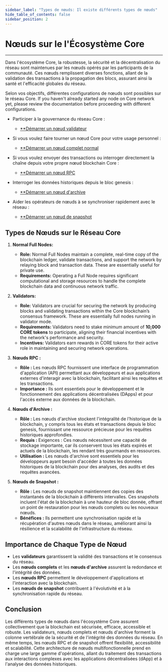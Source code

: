 ```yaml
---
sidebar_label: "Types de nœuds: Il existe différents types de nœuds"
hide_table_of_contents: false
sidebar_position: 2
---
```


# Nœuds sur le l'Écosystème Core

---

Dans l'écosystème Core, la robustesse, la sécurité et la décentralisation du réseau sont maintenues par les nœuds opérés par les participants de la communauté. Ces nœuds remplissent diverses fonctions, allant de la validation des transactions à la propagation des blocs, assurant ainsi la santé et l'efficacité globales du réseau.

Selon vos objectifs, différentes configurations de nœuds sont possibles sur le réseau Core. If you haven't already started any node on Core network yet, please review the documentation before proceeding with different configurations.

- Participer à la gouvernance du réseau Core :

    - [\*\*Démarrer un nœud validateur](./config/validator-node-config.md)

- Si vous voulez faire tourner un nœud Core pour votre usage personnel :
    - [\*\*Démarrer un nœud complet normal](./config/full-node.md)

- Si vous voulez envoyer des transactions ou interroger directement la chaîne depuis votre propre nœud blockchain Core :

    - [\*\*Démarrer un nœud RPC](./config/rpc-node-config.md)

- Interroger les données historiques depuis le bloc genesis :

    - [\*\*Démarrer un nœud d'archive](./config/archive-node-config.md)

- Aider les opérateurs de nœuds à se synchroniser rapidement avec le réseau :

    - [\*\*Démarrer un nœud de snapshot](./config/snapshot-node-config.md)

## Types de Nœuds sur le Réseau Core

1. **Normal Full Nodes:**
    - **Role:** Normal Full Nodes maintain a complete, real-time copy of the blockchain ledger, validate transactions, and support the network by relaying block and transaction data. These are essentially useful for private use.
    - **Requirements:** Operating a Full Node requires significant computational and storage resources to handle the complete blockchain data and continuous network traffic.

2. **Validators:**
    - **Role:** Validators are crucial for securing the network by producing blocks and validating transactions within the Core blockchain’s consensus framework. These are essentially full nodes running in validator mode.
    - **Requirements:** Validators need to stake minimum amount of **10,000 CORE tokens** to participate, aligning their financial incentives with the network's performance and security.
    - **Incentives:** Validators earn rewards in CORE tokens for their active role in maintaining and securing network operations.

3. **Nœuds RPC :**
    - **Rôle :** Les nœuds RPC fournissent une interface de programmation d'application (API) permettant aux développeurs et aux applications externes d'interagir avec la blockchain, facilitant ainsi les requêtes et les transactions.
    - **Importance :** Ils sont essentiels pour le développement et le fonctionnement des applications décentralisées (DApps) et pour l'accès externe aux données de la blockchain.

4. **Nœuds d'Archive :**
    - **Rôle :** Les nœuds d'archive stockent l'intégralité de l'historique de la blockchain, y compris tous les états et transactions depuis le bloc genesis, fournissant une ressource précieuse pour les requêtes historiques approfondies.
    - **Requis :** Exigences : Ces nœuds nécessitent une capacité de stockage importante, car ils conservent tous les états expirés et actuels de la blockchain, les rendant très gourmands en ressources.
    - **Utilisation :** Les nœuds d'archive sont essentiels pour les développeurs ayant besoin d'accéder à toutes les données historiques de la blockchain pour des analyses, des audits et des requêtes avancées.

5. **Nœuds de Snapshot :**
    - **Rôle :** Les nœuds de snapshot maintiennent des copies des instantanés de la blockchain à différents intervalles. Ces snapshots incluent l'état de la blockchain à une hauteur de bloc donnée, offrant un point de restauration pour les nœuds complets ou les nouveaux nœuds.
    - **Bénéfices :** Ils permettent une synchronisation rapide et la récupération d'autres nœuds dans le réseau, améliorant ainsi la résilience et la scalabilité de l'infrastructure du réseau.

## Importance de Chaque Type de Nœud

- Les **validateurs** garantissent la validité des transactions et le consensus du réseau.
- Les **nœuds complets** et les **nœuds d'archive** assurent la redondance et l'intégrité des données.
- Les **nœuds RPC** permettent le développement d'applications et l'interaction avec la blockchain.
- Les **nœuds de snapshot** contribuent à l'évolutivité et à la synchronisation rapide du réseau.

## Conclusion

Les différents types de nœuds dans l'écosystème Core assurent collectivement que la blockchain est sécurisée, efficace, accessible et robuste. Les validateurs, nœuds complets et nœuds d'archive forment la colonne vertébrale de la sécurité et de l'intégrité des données du réseau. En même temps, les nœuds RPC et de snapshot offrent flexibilité, accessibilité et scalabilité. Cette architecture de nœuds multifonctionnelle prend en charge une large gamme d'opérations, allant du traitement des transactions aux interactions complexes avec les applications décentralisées (dApp) et à l'analyse des données historiques.
